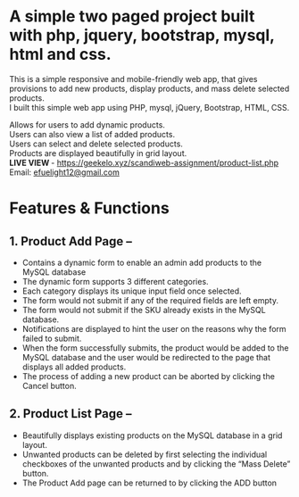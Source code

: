 # A simple two paged project built with php, jquery, bootstrap, mysql, html and css.


This is a simple responsive and mobile-friendly web app, that gives provisions to add new products, display products, and mass delete selected products.<br>
I built this simple web app using PHP, mysql, jQuery, Bootstrap, HTML, CSS.<br>

Allows for users to add dynamic products. <br>
Users can also view a list of added products. <br>
Users can select and delete selected products. <br>
Products are displayed beautifully in grid layout. <br>
<b> LIVE VIEW </b> - https://geekelo.xyz/scandiweb-assignment/product-list.php <br>
Email: efuelight12@gmail.com

# Features & Functions

## 1. Product Add Page –
- Contains a dynamic form to enable an admin add products to the MySQL database <br>
- The dynamic form supports 3 different categories.<br>
- Each category displays its unique input field once selected.<br>
- The form would not submit if any of the required fields are left empty.<br>
- The form would not submit if the SKU already exists in the MySQL database.<br>
- Notifications are displayed to hint the user on the reasons why the form failed to submit.<br>
- When the form successfully submits, the product would be added to the MySQL database and the user would be redirected to the page that displays all added products.<br>
- The process of adding a new product can be aborted by clicking the Cancel button.<br>


## 2. Product List Page –
- Beautifully displays existing products on the MySQL database in a grid layout.
- Unwanted products can be deleted by first selecting the individual checkboxes  of the unwanted products and by clicking the “Mass Delete” button.
- The Product Add page can be returned to by clicking the ADD button
